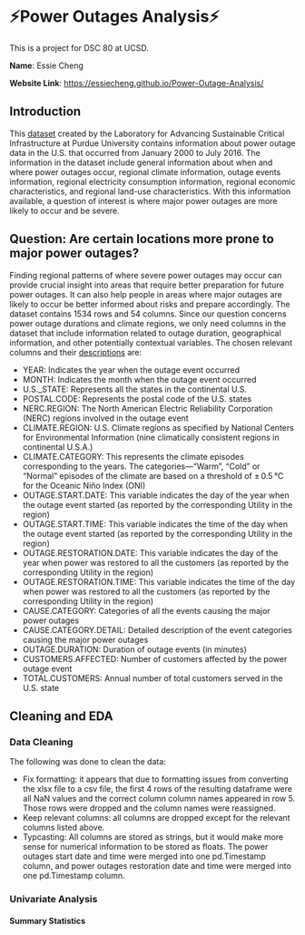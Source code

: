 # ⚡Power Outages Analysis⚡
This is a project for DSC 80 at UCSD.

**Name**: Essie Cheng

**Website Link**: https://essiecheng.github.io/Power-Outage-Analysis/

## Introduction
This [dataset](https://engineering.purdue.edu/LASCI/research-data/outages/outage.xlsx) created by the Laboratory for Advancing Sustainable Critical Infrastructure at Purdue University contains information about power outage data in the U.S. that occurred from January 2000 to July 2016.  The information in the dataset include general information about when and where power outages occur, regional climate information, outage events information, regional electricity consumption information, regional economic characteristics, and regional land-use characteristics. With this information available, a question of interest is where major power outages are more likely to occur and be severe. 
## Question: Are certain locations more prone to major power outages?
Finding regional patterns of where severe power outages may occur can provide crucial insight into areas that require better preparation for future power outages. It can also help people in areas where major outages are likely to occur be better informed about risks and prepare accordingly. The dataset contains 1534 rows and 54 columns. Since our question concerns power outage durations and climate regions, we only need columns in the dataset that include information related to outage duration, geographical information, and other potentially contextual variables. The chosen relevant columns and their [descriptions](https://www.sciencedirect.com/science/article/pii/S2352340918307182) are:
- YEAR: Indicates the year when the outage event occurred
- MONTH: Indicates the month when the outage event occurred
- U.S._STATE: Represents all the states in the continental U.S.
- POSTAL.CODE: Represents the postal code of the U.S. states
- NERC.REGION: The North American Electric Reliability Corporation (NERC) regions involved in the outage event
- CLIMATE.REGION: U.S. Climate regions as specified by National Centers for Environmental Information (nine climatically consistent regions in continental U.S.A.)
- CLIMATE.CATEGORY: This represents the climate episodes corresponding to the years. The categories—“Warm”, “Cold” or “Normal” episodes of the climate are based on a threshold of ± 0.5 °C for the Oceanic Niño Index (ONI)
- OUTAGE.START.DATE: This variable indicates the day of the year when the outage event started (as reported by the corresponding Utility in the region)
- OUTAGE.START.TIME: This variable indicates the time of the day when the outage event started (as reported by the corresponding Utility in the region)
- OUTAGE.RESTORATION.DATE: This variable indicates the day of the year when power was restored to all the customers (as reported by the corresponding Utility in the region)
- OUTAGE.RESTORATION.TIME: This variable indicates the time of the day when power was restored to all the customers (as reported by the corresponding Utility in the region)
- CAUSE.CATEGORY: Categories of all the events causing the major power outages
- CAUSE.CATEGORY.DETAIL: Detailed description of the event categories causing the major power outages
- OUTAGE.DURATION: Duration of outage events (in minutes)
- CUSTOMERS.AFFECTED: Number of customers affected by the power outage event
- TOTAL.CUSTOMERS: Annual number of total customers served in the U.S. state

## Cleaning and EDA
### Data Cleaning
The following was done to clean the data:
- Fix formatting: it appears that due to formatting issues from converting the xlsx file to a csv file, the first 4 rows of the resulting dataframe were all NaN values and the correct column column names appeared in row 5. Those rows were dropped and the column names were reassigned.
- Keep relevant columns: all columns are dropped except for the relevant columns listed above.
- Typcasting: All columns are stored as strings, but it would make more sense for numerical information to be stored as floats. The power outages start date and time were merged into one pd.Timestamp column, and power outages restoration date and time were merged into one pd.Timestamp column.

### Univariate Analysis
#### Summary Statistics
